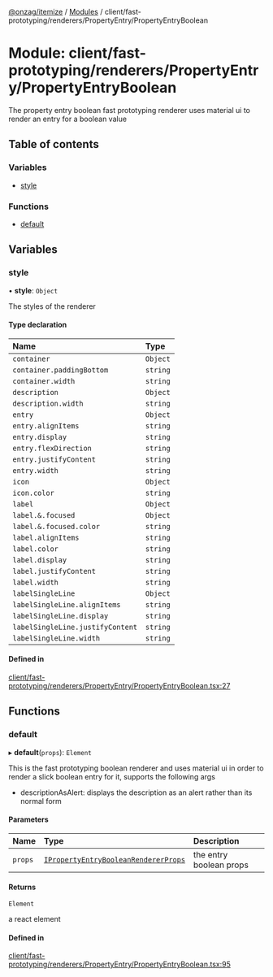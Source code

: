 [@onzag/itemize](../README.md) / [Modules](../modules.md) / client/fast-prototyping/renderers/PropertyEntry/PropertyEntryBoolean

# Module: client/fast-prototyping/renderers/PropertyEntry/PropertyEntryBoolean

The property entry boolean fast prototyping renderer uses material ui to render
an entry for a boolean value

## Table of contents

### Variables

- [style](client_fast_prototyping_renderers_PropertyEntry_PropertyEntryBoolean.md#style)

### Functions

- [default](client_fast_prototyping_renderers_PropertyEntry_PropertyEntryBoolean.md#default)

## Variables

### style

• **style**: `Object`

The styles of the renderer

#### Type declaration

| Name | Type |
| :------ | :------ |
| `container` | `Object` |
| `container.paddingBottom` | `string` |
| `container.width` | `string` |
| `description` | `Object` |
| `description.width` | `string` |
| `entry` | `Object` |
| `entry.alignItems` | `string` |
| `entry.display` | `string` |
| `entry.flexDirection` | `string` |
| `entry.justifyContent` | `string` |
| `entry.width` | `string` |
| `icon` | `Object` |
| `icon.color` | `string` |
| `label` | `Object` |
| `label.&.focused` | `Object` |
| `label.&.focused.color` | `string` |
| `label.alignItems` | `string` |
| `label.color` | `string` |
| `label.display` | `string` |
| `label.justifyContent` | `string` |
| `label.width` | `string` |
| `labelSingleLine` | `Object` |
| `labelSingleLine.alignItems` | `string` |
| `labelSingleLine.display` | `string` |
| `labelSingleLine.justifyContent` | `string` |
| `labelSingleLine.width` | `string` |

#### Defined in

[client/fast-prototyping/renderers/PropertyEntry/PropertyEntryBoolean.tsx:27](https://github.com/onzag/itemize/blob/f2db74a5/client/fast-prototyping/renderers/PropertyEntry/PropertyEntryBoolean.tsx#L27)

## Functions

### default

▸ **default**(`props`): `Element`

This is the fast prototyping boolean renderer and uses material ui in order to render a slick
boolean entry for it, supports the following args

- descriptionAsAlert: displays the description as an alert rather than its normal form

#### Parameters

| Name | Type | Description |
| :------ | :------ | :------ |
| `props` | [`IPropertyEntryBooleanRendererProps`](../interfaces/client_internal_components_PropertyEntry_PropertyEntryBoolean.IPropertyEntryBooleanRendererProps.md) | the entry boolean props |

#### Returns

`Element`

a react element

#### Defined in

[client/fast-prototyping/renderers/PropertyEntry/PropertyEntryBoolean.tsx:95](https://github.com/onzag/itemize/blob/f2db74a5/client/fast-prototyping/renderers/PropertyEntry/PropertyEntryBoolean.tsx#L95)
